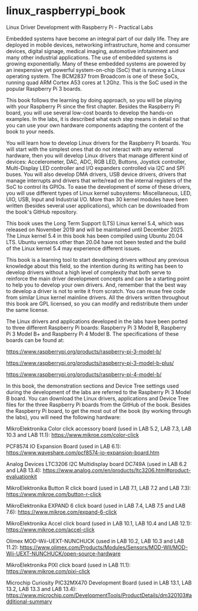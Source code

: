 # linux_raspberrypi_book
Linux Driver Development with Raspberry Pi - Practical Labs

Embedded systems have become an integral part of our daily life. They are deployed in mobile devices, networking infrastructure, home and consumer devices, digital signage, medical imaging, automotive infotainment and many other industrial applications. The use of embedded systems is growing exponentially. Many of these embedded systems are powered by an inexpensive yet powerful system-on-chip (SoC) that is running a Linux operating system. The BCM2837 from Broadcom is one of these SoCs, running quad ARM Cortex A53 cores at 1.2Ghz. This is the SoC used in the popular Raspberry Pi 3 boards. 

This book follows the learning by doing approach, so you will be playing with your Raspberry Pi since the first chapter. Besides the Raspberry Pi board, you will use several low-cost boards to develop the hands-on examples. In the labs, it is described what each step means in detail so that you can use your own hardware components adapting the content of the book to your needs.

You will learn how to develop Linux drivers for the Raspberry Pi boards. You will start with the simplest ones that do not interact with any external hardware, then you will develop Linux drivers that manage different kind of devices: Accelerometer, DAC, ADC, RGB LED, Buttons, Joystick controller, Multi-Display LED controller and I/O expanders controlled via I2C and SPI buses. You will also develop DMA drivers, USB device drivers, drivers that manage interrupts and drivers that write/read on the internal registers of the SoC to control its GPIOs. To ease the development of some of these drivers, you will use different types of Linux kernel subsystems: Miscellaneous, LED, UIO, USB, Input and Industrial I/O. More than 30 kernel modules have been written (besides several user applications), which can be downloaded from the book's GitHub repository. 

This book uses the Long Term Support (LTS) Linux kernel 5.4, which was released on November 2019 and will be maintained until December 2025. The Linux kernel 5.4 in this book has been compiled using Ubuntu 20.04 LTS. Ubuntu versions other than 20.04 have not been tested and the build of the Linux kernel 5.4 may experience different issues.

This book is a learning tool to start developing drivers without any previous knowledge about this field, so the intention during its writing has been to develop drivers without a high level of complexity that both serve to reinforce the main driver development concepts and can be a starting point to help you to develop your own drivers. And, remember that the best way to develop a driver is not to write it from scratch. You can reuse free code from similar Linux kernel mainline drivers. All the drivers written throughout this book are GPL licensed, so you can modify and redistribute them under the same license.

The Linux drivers and applications developed in the labs have been ported to three different Raspberry Pi boards: Raspberry Pi 3 Model B, Raspberry Pi 3 Model B+ and Raspberry Pi 4 Model B. The specifications of these boards can be found at:

https://www.raspberrypi.org/products/raspberry-pi-3-model-b/

https://www.raspberrypi.org/products/raspberry-pi-3-model-b-plus/

https://www.raspberrypi.org/products/raspberry-pi-4-model-b/

In this book, the demonstration sections and Device Tree settings used during the development of the labs are referred to the Raspberry Pi 3 Model B board. You can download the Linux drivers, applications and Device Tree files for the three Raspberry Pi boards from the GitHub of the book. Besides the Raspberry Pi board, to get the most out of the book (by working through the labs), you will need the following hardware:

MikroElektronika Color click accessory board (used in LAB 5.2, LAB 7.3, LAB 10.3 and LAB 11.1): https://www.mikroe.com/color-click

PCF8574 IO Expansion Board (used in LAB 6.1): https://www.waveshare.com/pcf8574-io-expansion-board.htm

Analog Devices LTC3206 I2C Multidisplay board DC749A (used in LAB 6.2 and LAB 13.4): https://www.analog.com/en/products/ltc3206.html#product-evaluationkit

MikroElektronika Button R click board (used in LAB 7.1, LAB 7.2 and LAB 7.3): https://www.mikroe.com/button-r-click 

MikroElektronika EXPAND 6 click board (used in LAB 7.4, LAB 7.5 and LAB 7.6): https://www.mikroe.com/expand-6-click 

MikroElektronika Accel click board (used in LAB 10.1, LAB 10.4 and LAB 12.1): https://www.mikroe.com/accel-click 	

Olimex MOD-Wii-UEXT-NUNCHUCK (used in LAB 10.2, LAB 10.3 and LAB 11.2): https://www.olimex.com/Products/Modules/Sensors/MOD-WII/MOD-Wii-UEXT-NUNCHUCK/open-source-hardware 

MikroElektronika PIXI click board (used in LAB 11.1): https://www.mikroe.com/pixi-click 

Microchip Curiosity PIC32MX470 Development Board (used in LAB 13.1, LAB 13.2, LAB 13.3 and LAB 13.4): https://www.microchip.com/DevelopmentTools/ProductDetails/dm320103#additional-summary
